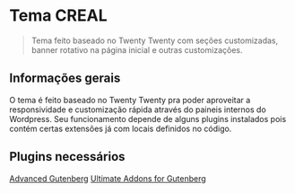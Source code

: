 # Tema CREAL
> Tema feito baseado no Twenty Twenty com seções customizadas, banner rotativo na página inicial e outras customizações.

## Informações gerais
O tema é feito baseado no Twenty Twenty pra poder aproveitar a responsividade e customização rápida através do paineis internos do Wordpress. Seu funcionamento depende de alguns plugins instalados pois contém certas extensões já com locais definidos no código.

## Plugins necessários
[Advanced Gutenberg](https://br.wordpress.org/plugins/advanced-gutenberg/)
[Ultimate Addons for Gutenberg](https://br.wordpress.org/plugins/ultimate-addons-for-gutenberg/)